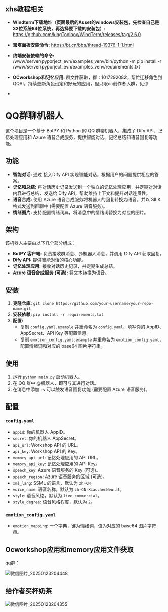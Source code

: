 ## xhs教程相关
* **Windterm下载地址（页面最后的Asset的windows安装包，先检查自己是32位系统64位系统，再选择要下载的安装包）:** https://github.com/kingToolbox/WindTerm/releases/tag/2.6.0
* **宝塔面板安装命令:** https://bt.cn/bbs/thread-19376-1-1.html
* **终端安装依赖的命令:** /www/server/pyporject_evn/examples_venv/bin/python -m pip install -r /www/server/pyporject_evn/examples_venv/requirements.txt
* **OCworkshop和记忆应用:** 群文件获取，群：1017292082，帮忙迁移角色到QQAI，持续更新角色设定和好玩的应用，但只限oc创作者入群，见谅

* 
# QQ群聊机器人

这个项目是一个基于 BotPY 和 Python 的 QQ 群聊机器人，集成了 Dify API、记忆处理应用和 Azure 语音合成服务，提供智能对话、记忆总结和语音回复等功能。

## 功能

* **智能对话:** 通过 接入Dify API 实现智能对话，根据用户的问题提供相应的答案。
* **记忆和总结:**  将对话历史记录发送到一个独立的记忆处理应用，并定期对对话内容进行总结，发送给 Dify API，帮助维持上下文和提升对话连贯性。
* **语音合成:**  使用 Azure 语音合成服务将机器人的回复转换为语音，并以 SILK 格式发送到群聊中 (需要配置 Azure 语音服务)。
* **情绪图片:** 支持配置情绪词典，将消息中的情绪词替换为对应的图片。

## 架构

该机器人主要由以下几个部分组成：

* **BotPY 客户端:** 负责接收群消息、@机器人消息，并调用 Dify API 获取回复。
* **Dify API:** 提供智能对话的核心功能。
* **记忆处理应用:** 接收对话历史记录，并定期生成总结。
* **Azure 语音合成服务 (可选):** 将文本转换为语音。

## 安装

1.  **克隆仓库:** `git clone https://github.com/your-username/your-repo-name.git`
2.  **安装依赖:** `pip install -r requirements.txt`
3.  **配置:**
    *   复制 `config.yaml.example` 并重命名为 `config.yaml`，填写你的 AppID、AppSecret、API Key 等配置信息。
    *   复制 `emotion_config.yaml.example` 并重命名为 `emotion_config.yaml`，配置情绪词和对应的 base64 图片字符串。

## 使用

1.  运行 `python main.py` 启动机器人。
2.  在 QQ 群中 @机器人，即可与其进行对话。
3.  在消息中添加 `-v` 可以触发语音回复功能 (需要配置 Azure 语音服务)。

## 配置

### `config.yaml`

*   `appid`: 你的机器人 AppID。
*   `secret`: 你的机器人 AppSecret。
*   `api_url`: Workshop API 的 URL。
*   `api_key`: Workshop API 的 Key。
*   `memory_api_url`: 记忆处理应用的 API URL。
*   `memory_api_key`: 记忆处理应用的 API Key。
*   `speech_key`: Azure 语音服务的 Key (可选)。
*   `speech_region`: Azure 语音服务的区域 (可选)。
*   `xml_lang`: SSML 的语言，默认为 `zh-CN`。
*   `voice_name`:  语音名称，默认为 `zh-CN-XiaochenNeural`。
*   `style`:  语音风格，默认为 `live_commercial`。
*   `style_degree`: 语音风格程度，默认为 `2`。



### `emotion_config.yaml`

*   `emotion_mapping`:  一个字典，键为情绪词，值为对应的 base64 图片字符串。

## Ocworkshop应用和memory应用文件获取

qq群：

![微信图片_20250123204448](https://github.com/user-attachments/assets/24b3f43b-3fb3-4e3b-bdfa-c8aa800e58ee)

## 给作者买杯奶茶

![微信图片_20250123204355](https://github.com/user-attachments/assets/090ede99-669a-4ab4-9e60-5deaf4a95569)
